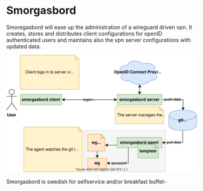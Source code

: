 # Smorgasbord

Smoregasbord will ease up the administration of a wireguard driven vpn.  It
creates, stores and distributes client configurations for openID authenticated
users and maintains also the vpn server configurations with updated data.


![Concept of Smorgasbord](./docs/concept.svg)


Smorgasbord is swedish for selfservice and/or breakfast buffet-



